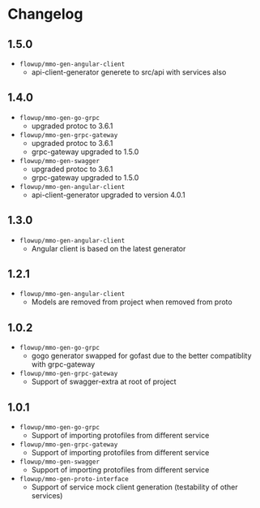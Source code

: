# Changelog

## 1.5.0
* `flowup/mmo-gen-angular-client`
  * api-client-generator generete to src/api with services also

## 1.4.0

* `flowup/mmo-gen-go-grpc`
  * upgraded protoc to 3.6.1
* `flowup/mmo-gen-grpc-gateway`
  * upgraded protoc to 3.6.1
  * grpc-gateway upgraded to 1.5.0
* `flowup/mmo-gen-swagger`
  * upgraded protoc to 3.6.1
  * grpc-gateway upgraded to 1.5.0
* `flowup/mmo-gen-angular-client`
  * api-client-generator upgraded to version 4.0.1
  
## 1.3.0

* `flowup/mmo-gen-angular-client`
  * Angular client is based on the latest generator 

## 1.2.1

* `flowup/mmo-gen-angular-client`
  * Models are removed from project when removed from proto

## 1.0.2
* `flowup/mmo-gen-go-grpc`
  * gogo generator swapped for gofast due to the better compatiblity with grpc-gateway
* `flowup/mmo-gen-grpc-gateway`
  * Support of swagger-extra at root of project

## 1.0.1

* `flowup/mmo-gen-go-grpc`
  * Support of importing protofiles from different service
* `flowup/mmo-gen-grpc-gateway`
  * Support of importing protofiles from different service
* `flowup/mmo-gen-swagger`
  * Support of importing protofiles from different service
* `flowup/mmo-gen-proto-interface`
  * Support of service mock client generation (testability of other services)
